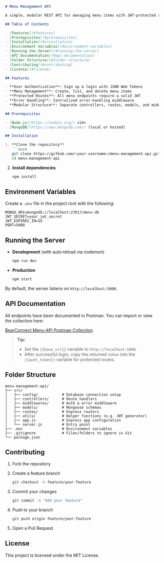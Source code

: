 ````markdown
# Menu Management API

A simple, modular REST API for managing menu items with JWT‑protected routes. Built with Node.js, Express, and MongoDB.

## Table of Contents

- [Features](#features)  
- [Prerequisites](#prerequisites)  
- [Installation](#installation)  
- [Environment Variables](#environment-variables)  
- [Running the Server](#running-the-server)  
- [API Documentation](#api-documentation)  
- [Folder Structure](#folder-structure)  
- [Contributing](#contributing)  
- [License](#license)  

## Features

- **User Authentication**: Sign up & login with JSON Web Tokens  
- **Menu Management**: Create, list, and delete menu items  
- **Protected Routes**: All menu endpoints require a valid JWT  
- **Error Handling**: Centralized error‑handling middleware  
- **Modular Structure**: Separate controllers, routes, models, and middleware  

## Prerequisites

- [Node.js](https://nodejs.org/) v14+  
- [MongoDB](https://www.mongodb.com/) (local or hosted)  

## Installation

1. **Clone the repository**  
   ```bash
   git clone https://github.com/<your-username>/menu-management-api.git
   cd menu-management-api
````

2. **Install dependencies**

   ```bash
   npm install
   ```

## Environment Variables

Create a `.env` file in the project root with the following:

```env
MONGO_URI=mongodb://localhost:27017/menu-db
JWT_SECRET=your_jwt_secret
JWT_EXPIRES_IN=1d
PORT=5000
```

## Running the Server

* **Development** (with auto‑reload via nodemon)

  ```bash
  npm run dev
  ```

* **Production**

  ```bash
  npm start
  ```

By default, the server listens on `http://localhost:5000`.

## API Documentation

All endpoints have been documented in Postman. You can import or view the collection here:

[BearConnect Menu-API Postman Collection](https://bearconnect-3881.postman.co/workspace/My-Workspace~a5e636e2-1dc2-46e3-8b0b-497231925256/collection/42697506-1159d1c8-458c-4533-83a8-868344fed21c?action=share&creator=42697506)

> **Tip:**
>
> * Set the `{{base_url}}` variable to `http://localhost:5000`.
> * After successful login, copy the returned `token` into the `{{auth_token}}` variable for protected routes.

## Folder Structure

```
menu-management-api/
├── src/
│   ├── config/           # Database connection setup
│   ├── controllers/      # Route handlers
│   ├── middlewares/      # Auth & error middleware
│   ├── models/           # Mongoose schemas
│   ├── routes/           # Express routers
│   ├── utils/            # Helper functions (e.g. JWT generator)
│   ├── app.js            # Express app configuration
│   └── server.js         # Entry point
├── .env                  # Environment variables
├── .gitignore            # Files/folders to ignore in Git
└── package.json
```

## Contributing

1. Fork the repository
2. Create a feature branch

   ```bash
   git checkout -b feature/your-feature
   ```
3. Commit your changes

   ```bash
   git commit -m "Add your feature"
   ```
4. Push to your branch

   ```bash
   git push origin feature/your-feature
   ```
5. Open a Pull Request

## License

This project is licensed under the MIT License.

```
```

